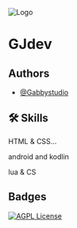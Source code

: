 
![Logo](https://dev-gabriel-jones.pantheonsite.io/wp-content/uploads/2024/03/cropped-Progetto-senza-titolo_20240326_101832_0000-180x180.png)


# GJdev



## Authors

- [@Gabbystudio](https://www.github.com/gabbystudios)


## 🛠 Skills
HTML & CSS...

android and kodlin

lua & CS


## Badges
[![AGPL License](https://img.shields.io/badge/license-AGPL-blue.svg)](http://www.gnu.org/licenses/agpl-3.0)


<script async src="https://cse.google.com/cse.js?cx=46d6a8f01bebe4f94">
</script>
<div class="gcse-search"></div>
